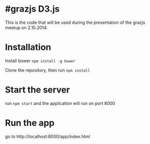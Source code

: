 #grazjs D3.js
============
This is the code that will be used during the presentation of the grazjs meetup on 2.10.2014.

Installation
============
Install bower `npm install -g bower`

Clone the repository, then run `npm install`

Start the server
================
run `npm start` and the application will run on port 8000


Run the app
===========

go to http://localhost:8000/app/index.html